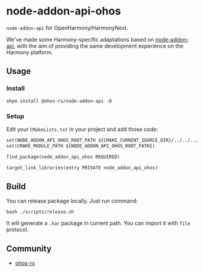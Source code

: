 # node-addon-api-ohos

`node-addon-api` for OpenHarmony/HarmonyNext.

We've made some Harmony-specific adaptations based on [node-addon-api](https://github.com/nodejs/node-addon-api), with the aim of providing the same development experience on the Harmony platform.

## Usage

### Install

```shell
ohpm install @ohos-rs/node-addon-api -D
```

### Setup

Edit your `CMakeLists.txt` in your project and add those code:

```CMakeLists.txt
set(NODE_ADDON_API_OHOS_ROOT_PATH ${CMAKE_CURRENT_SOURCE_DIR}/../../../oh_modules/@ohos-rs/node-addon-api)
set(CMAKE_MODULE_PATH ${NODE_ADDON_API_OHOS_ROOT_PATH})

find_package(node_addon_api_ohos REQUIRED)

target_link_libraries(entry PRIVATE node_addon_api_ohos)
```

## Build

You can release package locally. Just run command: 

```shell
bash ./scripts/release.sh
```

It will generate a `.har` package in current path. You can import it with `file` protocol.

## Community

- [ohos-rs](https://github.com/ohos-rs/ohos-rs)